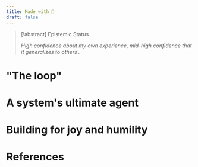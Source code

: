 ```yaml
---
title: Made with 💛
draft: false
---
```


> [!abstract] Epistemic Status
>
> *High confidence about my own experience, mid-high confidence that it generalizes to others'.*

# "The loop"

# A system's ultimate agent

# Building for joy and humility

# References
